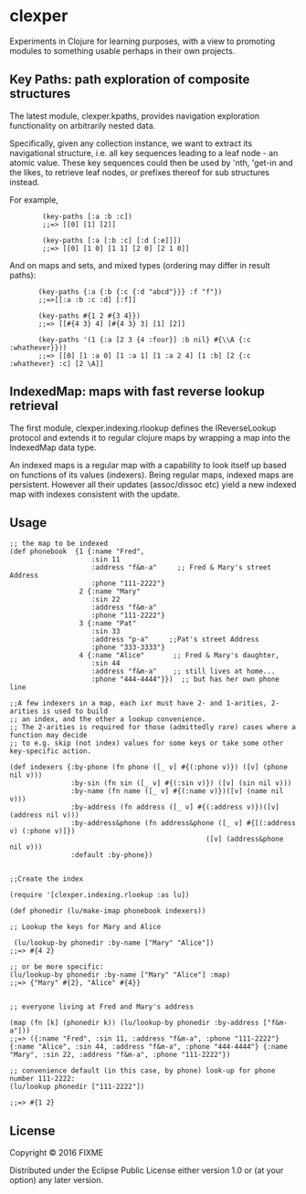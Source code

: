# clexper

Experiments in Clojure for learning purposes, with a view to promoting modules to something usable perhaps
in their own projects.

## Key Paths: path exploration of composite structures 

The latest module, clexper.kpaths, provides navigation exploration functionality on arbitrarily nested data. 

Specifically, given any collection instance, we want to extract its navigational structure, i.e. all key sequences leading to a leaf node - an atomic value. These key sequences could then be used by 'nth, 'get-in and the likes, to retrieve leaf nodes, or prefixes thereof for sub structures instead.

For example, 
```
        (key-paths [:a :b :c])
        ;;=> [[0] [1] [2]]
        
        (key-paths [:a [:b :c] [:d [:e]]])
        ;;=> [[0] [1 0] [1 1] [2 0] [2 1 0]]
```
And on maps and sets, and mixed types (ordering may differ in result paths):

```    
       (key-paths {:a {:b {:c {:d "abcd"}}} :f "f"})
       ;;=>[[:a :b :c :d] [:f]] 
       
       (key-paths #{1 2 #{3 4}})
       ;;=> [[#{4 3} 4] [#{4 3} 3] [1] [2]]

       (key-paths '(1 {:a [2 3 {4 :four}] :b nil} #{\\A {:c :whathever}}))
       ;;=> [[0] [1 :a 0] [1 :a 1] [1 :a 2 4] [1 :b] [2 {:c :whathever} :c] [2 \A]]
```


## IndexedMap: maps with fast reverse lookup retrieval

The first module, clexper.indexing.rlookup defines the IReverseLookup protocol and extends it to regular clojure maps by wrapping a map into the IndexedMap data type.

An indexed maps is a regular map with a capability to look itself up based on functions of its values (indexers). Being regular maps, indexed maps are persistent. However all their updates (assoc/dissoc etc) yield a new indexed map with indexes consistent with the update. 

## Usage
```
;; the map to be indexed
(def phonebook  {1 {:name "Fred",        
                    :sin 11              
                    :address "f&m-a"     ;; Fred & Mary's street Address
                    :phone "111-2222"}   
                 2 {:name "Mary" 
                    :sin 22
                    :address "f&m-a"
                    :phone "111-2222"}
                 3 {:name "Pat" 
                    :sin 33
                    :address "p-a"     ;;Pat's street Address
                    :phone "333-3333"}
                 4 {:name "Alice"       ;; Fred & Mary's daughter,
                    :sin 44          
                    :address "f&m-a"    ;; still lives at home...
                    :phone "444-4444"}})  ;; but has her own phone line

;;A few indexers in a map, each ixr must have 2- and 1-arities, 2-arities is used to build 
;; an index, and the other a lookup convenience.
;; The 2-arities is required for those (admittedly rare) cases where a function may decide 
;; to e.g. skip (not index) values for some keys or take some other key-specific action.

(def indexers {:by-phone (fn phone ([_ v] #{(:phone v)}) ([v] (phone nil v)))
               :by-sin (fn sin ([_ v] #{(:sin v)}) ([v] (sin nil v)))
               :by-name (fn name ([_ v] #{(:name v)})([v] (name nil v)))
               :by-address (fn address ([_ v] #{(:address v)})([v] (address nil v)))
               :by-address&phone (fn address&phone ([_ v] #{[(:address v) (:phone v)]})
                                                ([v] (address&phone nil v)))
               :default :by-phone})


;;Create the index

(require '[clexper.indexing.rlookup :as lu])

(def phonedir (lu/make-imap phonebook indexers))

;; Lookup the keys for Mary and Alice 

 (lu/lookup-by phonedir :by-name ["Mary" "Alice"])
;;=> #{4 2}

;; or be more specific:
(lu/lookup-by phonedir :by-name ["Mary" "Alice"] :map)
;;=> {"Mary" #{2}, "Alice" #{4}}


;; everyone living at Fred and Mary's address 

(map (fn [k] (phonedir k)) (lu/lookup-by phonedir :by-address ["f&m-a"]))
;;=> ({:name "Fred", :sin 11, :address "f&m-a", :phone "111-2222"} {:name "Alice", :sin 44, :address "f&m-a", :phone "444-4444"} {:name "Mary", :sin 22, :address "f&m-a", :phone "111-2222"})

;; convenience default (in this case, by phone) look-up for phone number 111-2222:
(lu/lookup phonedir ["111-2222"]) 

;;=> #{1 2}
```
## License

Copyright © 2016 FIXME

Distributed under the Eclipse Public License either version 1.0 or (at
your option) any later version.
